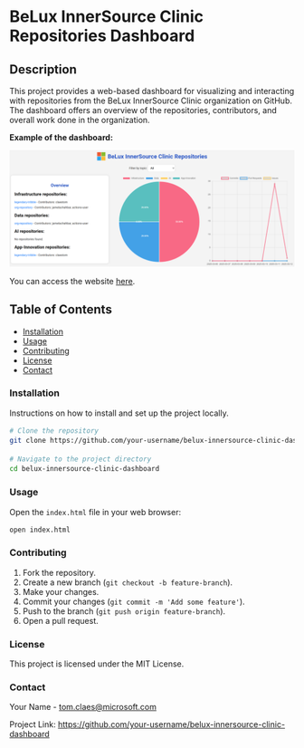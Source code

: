 # BeLux InnerSource Clinic Repositories Dashboard

## Description
This project provides a web-based dashboard for visualizing and interacting with repositories from the BeLux InnerSource Clinic organization on GitHub. The dashboard offers an overview of the repositories, contributors, and overall work done in the organization.

**Example of the dashboard:**

![demo](./docs/logo/demo.png)

You can access the website [here](https://belux-open-source-clinic.github.io/workload-dashboard/).

## Table of Contents
- [Installation](#installation)
- [Usage](#usage)
- [Contributing](#contributing)
- [License](#license)
- [Contact](#contact)

### Installation
Instructions on how to install and set up the project locally.

```bash
# Clone the repository
git clone https://github.com/your-username/belux-innersource-clinic-dashboard.git

# Navigate to the project directory
cd belux-innersource-clinic-dashboard
```

### Usage
Open the `index.html` file in your web browser:

```bash
open index.html
```

### Contributing

1. Fork the repository.
2. Create a new branch (`git checkout -b feature-branch`).
3. Make your changes.
4. Commit your changes (`git commit -m 'Add some feature'`).
5. Push to the branch (`git push origin feature-branch`).
6. Open a pull request.

### License
This project is licensed under the MIT License.

### Contact
Your Name - tom.claes@microsoft.com

Project Link: https://github.com/your-username/belux-innersource-clinic-dashboard
